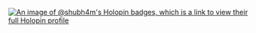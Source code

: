[![An image of @shubh4m's Holopin badges, which is a link to view their full Holopin profile](https://holopin.me/shubh4m)](https://holopin.io/@shubh4m)
